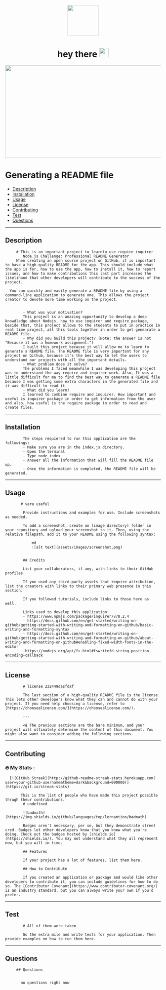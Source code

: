 <div id="header" align="center">
  <img src="https://media.giphy.com/media/M9gbBd9nbDrOTu1Mqx/giphy.gif" width="100"/>
</div>

<div id="badges" align="center">
  <img src="https://komarev.com/ghpvc/?username=guillerocko1&style=flat-square&color=blue" alt=""/>
 </div>

<h1 align="center">
  hey there
  <img src="https://media.giphy.com/media/hvRJCLFzcasrR4ia7z/giphy.gif" width="30px"/>
</h1>

<div align="center">
  <img src="https://media.giphy.com/media/dWesBcTLavkZuG35MI/giphy.gif" width="600" height="300"/>
</div>

# Generating a README file

     
      
   
- [Description](#description)
- [Installation](#installation)
- [Usage](#usage)
- [License](#License)
- [Contributing](#contributing)
- [Test](#test)
- [Questions](#questions)

---
## Description

      
         # This is an important project to learnto use require inquirer
            Node.js Challenge: Professional README Generator
         When creating an open source project on GitHub, it is important to have a high-quality README for the app. This should include what the app is for, how to use the app, how to install it, how to report issues, and how to make contributions this last part increases the likelihood that other developers will contribute to the success of the project.
      
      You can quickly and easily generate a README file by using a command-line application to generate one. This allows the project creator to devote more time working on the project.
      
            
            - What was your motivation?
            This project is an amazing opportunity to develop a deep knowdledge about Nodejs, how to use inquirer and require package, beside that, this project allows to the students to put in practice in real time project, all this tools together in order to get genearate a README file.
            - Why did you build this project? (Note: the answer is not "Because it was a homework assignment.")
            I built this project because it will allow me to learn to generate a README file. The README file is very important for any project on Github, because it's the best way to let the users to understand our projects with all the important details.
            - What problem does it solve?
            The problems I faced meanwhile I was developing this project was to understand the way require and inquirer work. Also, It was a little difficult for me to find the best way to generate a README file because I was getting some extra characters in the generated file and it was difficult to read it.
            - What did you learn?
            I learned to combine require and inquirer. How important and useful is inquirer package in order to get information from the user and also, how useful is the require package in order to read and create files.

---
## Installation

 
   
                  
            The steps requiered to run this application are the followings:
            - Make sure you are in the index.js directory.
            - Open the terminal 
            - Type node index
            - Answer all the information that will fill the README file up.
            - Once the information is completed, the README file will be generated.
            

---
## Usage

       
           # veru useful
      
            Provide instructions and examples for use. Include screenshots as needed.
            
            To add a screenshot, create an (image directory) folder in your repository and upload your screenshot to it. Then, using the relative filepath, add it to your README using the following syntax:
            
                md
                ![alt text](assets/images/screenshot.png)
                
            
            ## Credits
            
            List your collaborators, if any, with links to their GitHub profiles.
            
            If you used any third-party assets that require attribution, list the creators with links to their primary web presence in this section.
            
            If you followed tutorials, include links to those here as well.
            
            Links used to develop this application:
            - https://www.npmjs.com/package/inquirer/v/8.2.4
            - https://docs.github.com/en/get-started/writing-on-github/getting-started-with-writing-and-formatting-on-github/basic-writing-and-formatting-syntax
            - https://docs.github.com/en/get-started/writing-on-github/getting-started-with-writing-and-formatting-on-github/about-writing-and-formatting-on-github#enabling-fixed-width-fonts-in-the-editor
            -https://nodejs.org/api/fs.html#fswritefd-string-position-encoding-callback

---
## License

      
            # license 232449dasfdaf
            
            The last section of a high-quality README file is the license. This lets other developers know what they can and cannot do with your project. If you need help choosing a license, refer to [https://choosealicense.com/](https://choosealicense.com/).
            
            ---
            
            <Æ The previous sections are the bare minimum, and your project will ultimately determine the content of this document. You might also want to consider adding the following sections.
            

---
## Contributing

### :fire: My Stats :
      
      
      [![GitHub Streak](http://github-readme-streak-stats.herokuapp.com?user=your-github-username&theme=dark&background=000000)](https://git.io/streak-stats)
      
           This is the list of people who have made this project possible thrugh theur contributions.
            # undefined
            
            ![badmath](https://img.shields.io/github/languages/top/lernantino/badmath)
            
            Badges aren't necessary, per se, but they demonstrate street cred. Badges let other developers know that you know what you're doing. Check out the badges hosted by [shields.io](https://shields.io/). You may not understand what they all represent now, but you will in time.
            
            ## Features
            
            If your project has a lot of features, list them here.
            
            ## How to Contribute
            
            If you created an application or package and would like other developers to contribute it, you can include guidelines for how to do so. The [Contributor Covenant](https://www.contributor-covenant.org/) is an industry standard, but you can always write your own if you'd prefer.
            

---
## Test


          
            # All of them were taken
      
            Go the extra mile and write tests for your application. Then provide examples on how to run them here.
      
            
---
## Questions
      
        
             
         ## Questions
         
            
           no questions right now
      

      
     
            
           
    
      
      
      
          
        
      
        
            
        
